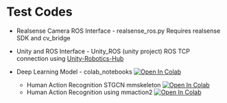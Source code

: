 # Test Codes
* Realsense Camera ROS Interface - realsense_ros.py 
    Requires realsense SDK and cv_bridge

* Unity and ROS Interface - Unity_ROS (unity project)
    ROS TCP connection using [Unity-Robotics-Hub](https://github.com/Unity-Technologies/Unity-Robotics-Hub)

* Deep Learning Model - colab_notebooks [![Open In Colab](https://colab.research.google.com/assets/colab-badge.svg)](https://colab.research.google.com/github/taznux/CCAM_E-055/)
    - Human Action Recognition STGCN mmskeleton  [![Open In Colab](https://colab.research.google.com/assets/colab-badge.svg)](https://colab.research.google.com/github/taznux/CCAM_E-055/blob/main/test/colab_notebooks/Human_Action_Recognition_STGCN_mmskeleton.ipynb)
    - Human Action Recognition using mmaction2  [![Open In Colab](https://colab.research.google.com/assets/colab-badge.svg)](https://colab.research.google.com/github/taznux/CCAM_E-055/blob/main/test/colab_notebooks/Human_Action_Recognition_using_mmaction2.ipynb)
